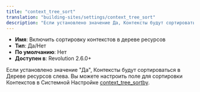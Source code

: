 ```yaml
---
title: "context_tree_sort"
translation: "building-sites/settings/context_tree_sort"
description: "Если установлено значение Да, Контексты будут сортироваться в Дереве ресурсов слева"
---
```


-   **Имя**: Включить сортировку контекстов в дереве ресурсов
-   **Тип**: Да/Нет  
-   **По умолчанию**: Нет
-   **Доступен в**: Revolution 2.6.0+  

Если установлено значение "Да", Контексты будут сортироваться в Дереве ресурсов слева. Вы можете настроить поле для сортировки Контекстов в Системной Настройке [context_tree_sortby](building-sites/settings/context_tree_sortby).